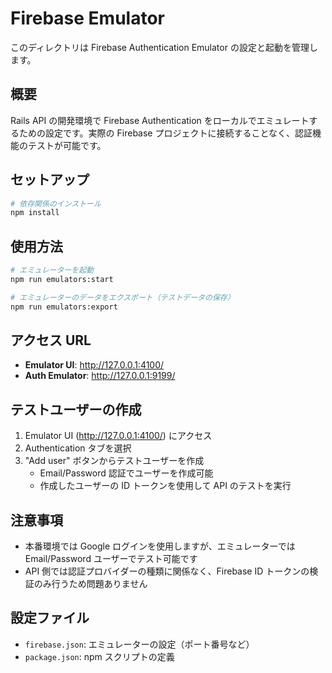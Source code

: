 # Firebase Emulator

このディレクトリは Firebase Authentication Emulator の設定と起動を管理します。

## 概要

Rails API の開発環境で Firebase Authentication をローカルでエミュレートするための設定です。実際の Firebase プロジェクトに接続することなく、認証機能のテストが可能です。

## セットアップ

```bash
# 依存関係のインストール
npm install
```

## 使用方法

```bash
# エミュレーターを起動
npm run emulators:start

# エミュレーターのデータをエクスポート（テストデータの保存）
npm run emulators:export
```

## アクセス URL

- **Emulator UI**: http://127.0.0.1:4100/
- **Auth Emulator**: http://127.0.0.1:9199/

## テストユーザーの作成

1. Emulator UI (http://127.0.0.1:4100/) にアクセス
2. Authentication タブを選択
3. "Add user" ボタンからテストユーザーを作成
   - Email/Password 認証でユーザーを作成可能
   - 作成したユーザーの ID トークンを使用して API のテストを実行

## 注意事項

- 本番環境では Google ログインを使用しますが、エミュレーターでは Email/Password ユーザーでテスト可能です
- API 側では認証プロバイダーの種類に関係なく、Firebase ID トークンの検証のみ行うため問題ありません

## 設定ファイル

- `firebase.json`: エミュレーターの設定（ポート番号など）
- `package.json`: npm スクリプトの定義